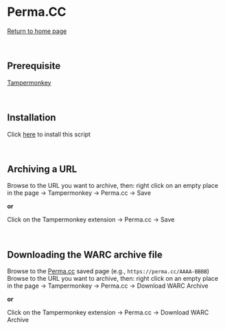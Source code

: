 Perma.CC
========
[Return to home page](jsmonkey-pub/README.md)

<br>

Prerequisite
--------------------

[Tampermonkey](https://www.tampermonkey.net/)

<br>

Installation
------------

Click [here](https://raw.githubusercontent.com/kaerez/jsmonkey-pub/main/Perma.cc/permacc.user.js) to install this script

<br>

Archiving a URL
---------------

Browse to the URL you want to archive, then: right click on an empty place in the page -> Tampermonkey -> Perma.cc -> Save

__or__

Click on the Tampermonkey extension -> Perma.cc -> Save

<br>

Downloading the WARC archive file
---------------------------------

Browse to the [Perma.cc](https://perma.cc) saved page (e.g., `https://perma.cc/AAAA-BBBB`)\
Browse to the URL you want to archive, then: right click on an empty place in the page -> Tampermonkey -> Perma.cc -> Download WARC Archive

__or__

Click on the Tampermonkey extension -> Perma.cc -> Download WARC Archive
